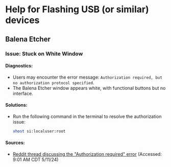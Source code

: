 # Help for Flashing USB (or similar) devices

## Balena Etcher

### Issue: Stuck on White Window

#### Diagnostics:
- Users may encounter the error message: `Authorization required, but no authorization protocol specified`.
- The Balena Etcher window appears white, with functional buttons but no interface.

#### Solutions:
- Run the following command in the terminal to resolve the authorization issue:
  ```bash
  xhost si:localuser:root
  ```

#### Sources:
- [Reddit thread discussing the "Authorization required" error](https://www.reddit.com/r/linux4noobs/comments/lu1plx/hi_i_get_this_authorization_required_but_no/) (Accessed: 9:01 AM CDT 5/11/24)
